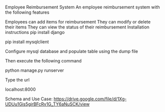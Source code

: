Employee Reimbursement System
An employee reimbursement system with the following features

Employees can add items for reimbursement
They can modify or delete their items
They can view the status of their reimbursement
Installation instructions
pip install django

pip install mysqlclient

Configure mysql database and populate table using the dump file

Then execute the following command

python manage.py runserver

Type the url

localhost:8000

Schema and Use Case: https://drive.google.com/file/d/1Xg-UDUu1Gis5girBFcRv1G_TY6aNuSCK/view